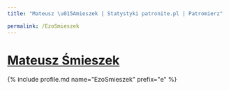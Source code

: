 ```yaml
---
title: "Mateusz \u015Amieszek | Statystyki patronite.pl | Patromierz"

permalink: /EzoSmieszek
---
```


# [Mateusz Śmieszek](https://patronite.pl/EzoSmieszek)

{% include profile.md name="EzoSmieszek" prefix="e" %}
